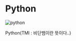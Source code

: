 # Python

![python](https://www.codingfactory.net/wp-content/uploads/jb-featured-image-python.jpg)



Python(TMI : 비단뱀이란 뜻이다..)

